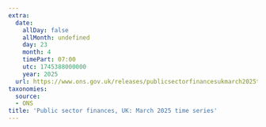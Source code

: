 ```yaml
---
extra:
  date:
    allDay: false
    allMonth: undefined
    day: 23
    month: 4
    timePart: 07:00
    utc: 1745388000000
    year: 2025
  url: https://www.ons.gov.uk/releases/publicsectorfinancesukmarch2025timeseries
taxonomies:
  source:
  - ONS
title: 'Public sector finances, UK: March 2025 time series'
---
```

